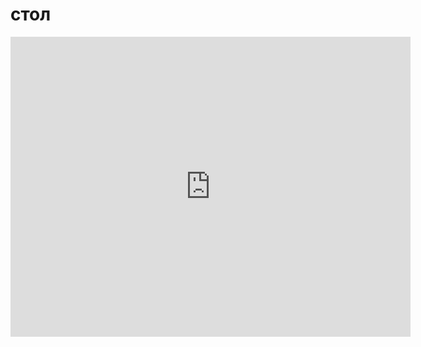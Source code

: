 # стол
  <html>
<div class="sketchfab-embed-wrapper"> <iframe title="Wood_Table" frameborder="0" allowfullscreen mozallowfullscreen="true" webkitallowfullscreen="true" allow="autoplay; fullscreen; xr-spatial-tracking" xr-spatial-tracking execution-while-out-of-viewport execution-while-not-rendered web-share width="640" height="480" src="https://sketchfab.com/models/edf0bccf9534432b9c035e37b7d348d8/embed?autostart=1&camera=0&dnt=1"> </iframe> </div>
</html>
